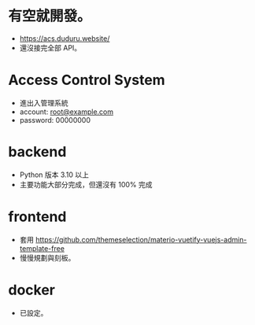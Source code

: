 # 有空就開發。
- https://acs.duduru.website/
- 還沒接完全部 API。

# Access Control System
- 進出入管理系統
- account: root@example.com
- password: 00000000



# backend

- Python 版本 3.10 以上
- 主要功能大部分完成，但還沒有 100% 完成

# frontend

- 套用 https://github.com/themeselection/materio-vuetify-vuejs-admin-template-free
- 慢慢規劃與刻板。


# docker

- 已設定。

